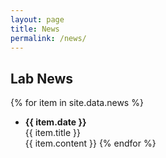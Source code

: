 ```yaml
---
layout: page
title: News
permalink: /news/
---
```


## Lab News

{% for item in site.data.news %}
- **{{ item.date }}**  
  <span class="{{ item.type }}">{{ item.title }}</span>  
  {{ item.content }}
{% endfor %}
